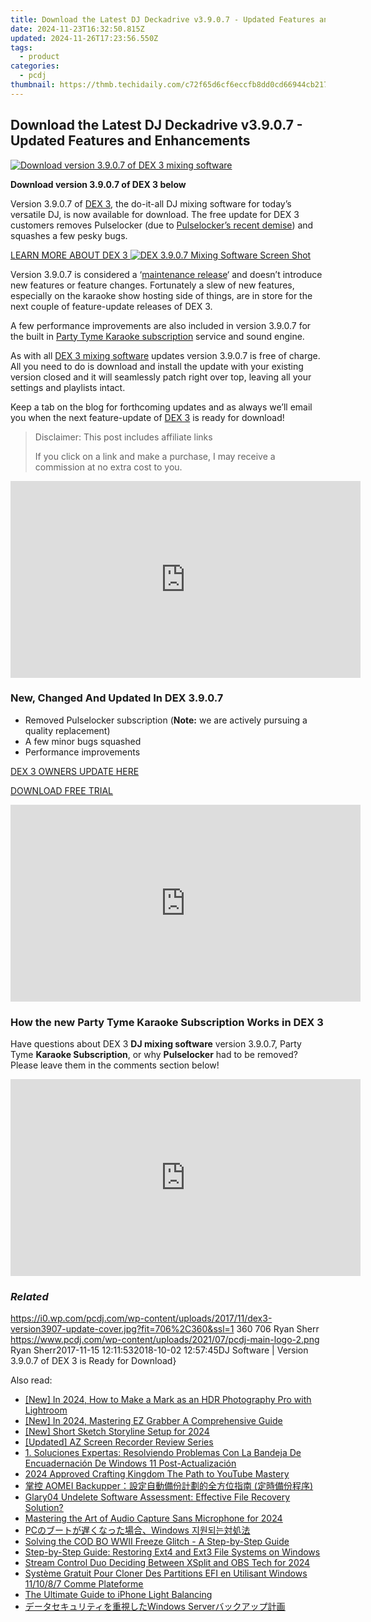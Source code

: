 ```yaml
---
title: Download the Latest DJ Deckadrive v3.9.0.7 - Updated Features and Enhancements
date: 2024-11-23T16:32:50.815Z
updated: 2024-11-26T17:23:56.550Z
tags:
  - product
categories:
  - pcdj
thumbnail: https://thmb.techidaily.com/c72f65d6cf6eccfb8dd0cd66944cb2172744b7375f3b2c967f4222ce690bc4fc.jpg
---
```


## Download the Latest DJ Deckadrive v3.9.0.7 - Updated Features and Enhancements

[![Download version 3.9.0.7 of DEX 3 mixing software](https://i0.wp.com/pcdj.com/wp-content/uploads/2017/11/dex3-version3907-update-cover.jpg?resize=706%2C321&ssl=1)](https://i0.wp.com/pcdj.com/wp-content/uploads/2017/11/dex3-version3907-update-cover.jpg?fit=706%2C360&ssl=1 "Download version 3.9.0.7 of DEX 3 mixing software")

**Download version 3.9.0.7 of DEX 3 below**

Version 3.9.0.7 of [DEX 3](https://tools.techidaily.com/pcdj/products/), the do-it-all DJ mixing software for today’s versatile DJ, is now available for download. The free update for DEX 3 customers removes Pulselocker (due to [Pulselocker’s recent demise](https://tools.techidaily.com/pcdj/products/)) and squashes a few pesky bugs.

[LEARN MORE ABOUT DEX 3 ![DEX 3.9.0.7 Mixing Software Screen Shot](https://i1.wp.com/pcdj.com/wp-content/uploads/2017/11/dex3907-screenshot.jpg?fit=300%2C169&ssl=1 "DEX 3.9.0.7 Mixing Software Screen Shot")](https://tools.techidaily.com/pcdj/products/)

Version 3.9.0.7 is considered a ‘[maintenance release](https://en.wikipedia.org/wiki/Maintenance%5Frelease)‘ and doesn’t introduce new features or feature changes. Fortunately a slew of new features, especially on the karaoke show hosting side of things, are in store for the next couple of feature-update releases of DEX 3.

A few performance improvements are also included in version 3.9.0.7 for the built in [Party Tyme Karaoke subscription](https://tools.techidaily.com/pcdj/products/) service and sound engine.

As with all [DEX 3 mixing software](https://tools.techidaily.com/pcdj/products/) updates version 3.9.0.7 is free of charge. All you need to do is download and install the update with your existing version closed and it will seamlessly patch right over top, leaving all your settings and playlists intact.

Keep a tab on the blog for forthcoming updates and as always we’ll email you when the next feature-update of [DEX 3](https://tools.techidaily.com/pcdj/products/) is ready for download!

>  Disclaimer: This post includes affiliate links
>
>  If you click on a link and make a purchase, I may receive a commission at no extra cost to you.
>

<!-- affiliate ads begin -->
<iframe width="560" height="315" src="https://www.youtube.com/embed/W5aJC8okA8s?si=L2rnYAp-gmGlLQSf&autoplay=1" title="YouTube video player" frameborder="0" allow="accelerometer; autoplay; clipboard-write; encrypted-media; gyroscope; picture-in-picture; web-share" referrerpolicy="strict-origin-when-cross-origin" allowfullscreen></iframe>
<!-- affiliate ads end -->

### New, Changed And Updated In DEX 3.9.0.7

* Removed Pulselocker subscription (**Note:** we are actively pursuing a quality replacement)
* A few minor bugs squashed
* Performance improvements

[DEX 3 OWNERS UPDATE HERE](https://tools.techidaily.com/pcdj/products/)

[DOWNLOAD FREE TRIAL](https://tools.techidaily.com/pcdj/products/)

<!-- affiliate ads begin -->
<iframe width="560" height="315" src="https://www.youtube.com/embed/UJJbj1vbzs8?si=X3zd8thLJKprfuEa&autoplay=1" title="YouTube video player" frameborder="0" allow="accelerometer; autoplay; clipboard-write; encrypted-media; gyroscope; picture-in-picture; web-share" referrerpolicy="strict-origin-when-cross-origin" allowfullscreen></iframe>
<!-- affiliate ads end -->

### How the new Party Tyme Karaoke Subscription Works in DEX 3

Have questions about DEX 3 **DJ mixing software** version 3.9.0.7, Party Tyme **Karaoke Subscription**, or why **Pulselocker** had to be removed? Please leave them in the comments section below!

<!-- affiliate ads begin -->
<iframe width="560" height="315" src="https://www.youtube.com/embed/YB7Ou4-iKVM?si=7Fq8iUwI8voccMLx&autoplay=1" title="YouTube video player" frameborder="0" allow="accelerometer; autoplay; clipboard-write; encrypted-media; gyroscope; picture-in-picture; web-share" referrerpolicy="strict-origin-when-cross-origin" allowfullscreen></iframe>
<!-- affiliate ads end -->

### _Related_

https://i0.wp.com/pcdj.com/wp-content/uploads/2017/11/dex3-version3907-update-cover.jpg?fit=706%2C360&ssl=1 360 706 Ryan Sherr https://www.pcdj.com/wp-content/uploads/2021/07/pcdj-main-logo-2.png Ryan Sherr2017-11-15 12:11:532018-10-02 12:57:45DJ Software | Version 3.9.0.7 of DEX 3 is Ready for Download}

<ins class="adsbygoogle"
     style="display:block"
     data-ad-format="autorelaxed"
     data-ad-client="ca-pub-7571918770474297"
     data-ad-slot="1223367746"></ins>

<ins class="adsbygoogle"
     style="display:block"
     data-ad-client="ca-pub-7571918770474297"
     data-ad-slot="8358498916"
     data-ad-format="auto"
     data-full-width-responsive="true"></ins>

<span class="atpl-alsoreadstyle">Also read:</span>
<div><ul>
<li><a href="https://article-files.techidaily.com/new-in-2024-how-to-make-a-mark-as-an-hdr-photography-pro-with-lightroom/"><u>[New] In 2024, How to Make a Mark as an HDR Photography Pro with Lightroom</u></a></li>
<li><a href="https://screen-sharing-recording.techidaily.com/new-in-2024-mastering-ez-grabber-a-comprehensive-guide/"><u>[New] In 2024, Mastering EZ Grabber A Comprehensive Guide</u></a></li>
<li><a href="https://article-posts.techidaily.com/new-short-sketch-storyline-setup-for-2024/"><u>[New] Short Sketch Storyline Setup for 2024</u></a></li>
<li><a href="https://desktop-recording.techidaily.com/updated-az-screen-recorder-review-series/"><u>[Updated] AZ Screen Recorder Review Series</u></a></li>
<li><a href="https://discover-able.techidaily.com/1-soluciones-expertas-resolviendo-problemas-con-la-bandeja-de-encuadernacion-de-windows-11-post-actualizacion/"><u>1. Soluciones Expertas: Resolviendo Problemas Con La Bandeja De Encuadernación De Windows 11 Post-Actualización</u></a></li>
<li><a href="https://youtube-zero.techidaily.com/approved-crafting-kingdom-the-path-to-youtube-mastery/"><u>2024 Approved Crafting Kingdom The Path to YouTube Mastery</u></a></li>
<li><a href="https://discover-able.techidaily.com/1728470488551-aomei-backupper/"><u>掌控 AOMEI Backupper：設定自動備份計劃的全方位指南 (定時備份程序)</u></a></li>
<li><a href="https://discover-able.techidaily.com/glary04-undelete-software-assessment-effective-file-recovery-solution/"><u>Glary04 Undelete Software Assessment: Effective File Recovery Solution?</u></a></li>
<li><a href="https://youtube-webster.techidaily.com/ring-the-art-of-audio-capture-sans-microphone-for-2024/"><u>Mastering the Art of Audio Capture Sans Microphone for 2024</u></a></li>
<li><a href="https://discover-able.techidaily.com/pcwindows/"><u>PCのブートが遅くなった場合、Windows 지원되는対処法</u></a></li>
<li><a href="https://win-solutions.techidaily.com/solving-the-cod-bo-wwii-freeze-glitch-a-step-by-step-guide/"><u>Solving the COD BO WWII Freeze Glitch - A Step-by-Step Guide</u></a></li>
<li><a href="https://discover-able.techidaily.com/step-by-step-guide-restoring-ext4-and-ext3-file-systems-on-windows/"><u>Step-by-Step Guide: Restoring Ext4 and Ext3 File Systems on Windows</u></a></li>
<li><a href="https://some-approaches.techidaily.com/stream-control-duo-deciding-between-xsplit-and-obs-tech-for-2024/"><u>Stream Control Duo Deciding Between XSplit and OBS Tech for 2024</u></a></li>
<li><a href="https://discover-able.techidaily.com/systeme-gratuit-pour-cloner-des-partitions-efi-en-utilisant-windows-111087-comme-plateforme/"><u>Système Gratuit Pour Cloner Des Partitions EFI en Utilisant Windows 11/10/8/7 Comme Plateforme</u></a></li>
<li><a href="https://extra-lessons.techidaily.com/the-ultimate-guide-to-iphone-light-balancing/"><u>The Ultimate Guide to iPhone Light Balancing</u></a></li>
<li><a href="https://discover-able.techidaily.com/1728493406785-windows-server/"><u>データセキュリティを重視したWindows Serverバックアップ計画</u></a></li>
</ul></div>

